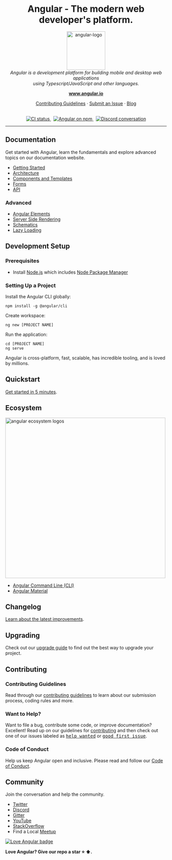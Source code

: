 <h1 align="center">Angular - The modern web developer's platform.</h1>

<p align="center">
  <img src="aio/src/assets/images/logos/angular/angular.png" alt="angular-logo" width="120px" height="120px"/>
  <br>
  <i>Angular is a development platform for building mobile and desktop web applications
    <br> using Typescript/JavaScript and other languages.</i>
  <br>
</p>

<p align="center">
  <a href="https://www.angular.io"><strong>www.angular.io</strong></a>
  <br>
</p>

<p align="center">
  <a href="CONTRIBUTING.md">Contributing Guidelines</a>
  ·
  <a href="https://github.com/angular/angular/issues">Submit an Issue</a>
  ·
  <a href="https://blog.angular.io/">Blog</a>
  <br>
  <br>
</p>

<p align="center">
  <a href="https://circleci.com/gh/angular/workflows/angular/tree/master">
    <img src="https://img.shields.io/circleci/build/github/angular/angular/master.svg?logo=circleci&logoColor=fff&label=CircleCI" alt="CI status" />
  </a>&nbsp;
  <a href="https://www.npmjs.com/@angular/core">
    <img src="https://img.shields.io/npm/v/@angular/core.svg?logo=npm&logoColor=fff&label=NPM+package&color=limegreen" alt="Angular on npm" />
  </a>&nbsp;
  <a href="https://discord.gg/angular">
    <img src="https://img.shields.io/discord/463752820026376202.svg?logo=discord&logoColor=fff&label=Discord&color=7389d8" alt="Discord conversation" />
  </a>
</p>

<hr>

## Documentation

Get started with Angular, learn the fundamentals and explore advanced topics on our documentation website.

- [Getting Started][quickstart]
- [Architecture][architecture]
- [Components and Templates][componentstemplates]
- [Forms][forms]
- [API][api]

### Advanced

- [Angular Elements][angularelements]
- [Server Side Rendering][ssr]
- [Schematics][schematics]
- [Lazy Loading][lazyloading]

## Development Setup

### Prerequisites

- Install [Node.js] which includes [Node Package Manager][npm]

### Setting Up a Project

Install the Angular CLI globally:

```
npm install -g @angular/cli
```

Create workspace:

```
ng new [PROJECT NAME]
```

Run the application:

```
cd [PROJECT NAME]
ng serve
```

Angular is cross-platform, fast, scalable, has incredible tooling, and is loved by millions.

## Quickstart

[Get started in 5 minutes][quickstart].

## Ecosystem

<p>
  <img src="/docs/images/angular-ecosystem-logos.png" alt="angular ecosystem logos" width="500px" height="auto">
</p>

- [Angular Command Line (CLI)][cli]
- [Angular Material][angularmaterial]

## Changelog

[Learn about the latest improvements][changelog].

## Upgrading

Check out our [upgrade guide](https://update.angular.io/) to find out the best way to upgrade your project.

## Contributing

### Contributing Guidelines

Read through our [contributing guidelines][contributing] to learn about our submission process, coding rules and more.

### Want to Help?

Want to file a bug, contribute some code, or improve documentation? Excellent! Read up on our guidelines for [contributing][contributing] and then check out one of our issues labeled as <kbd>[help wanted](https://github.com/angular/angular/labels/help%20wanted)</kbd> or <kbd>[good first issue](https://github.com/angular/angular/labels/good%20first%20issue)</kbd>.

### Code of Conduct

Help us keep Angular open and inclusive. Please read and follow our [Code of Conduct][codeofconduct].

## Community

Join the conversation and help the community.

- [Twitter][twitter]
- [Discord][discord]
- [Gitter][gitter]
- [YouTube][youtube]
- [StackOverflow][stackoverflow]
- Find a Local [Meetup][meetup]

[![Love Angular badge](https://img.shields.io/badge/angular-love-blue?logo=angular&angular=love)](https://www.github.com/angular/angular)

**Love Angular? Give our repo a star :star: :arrow_up:.**

[contributing]: CONTRIBUTING.md
[quickstart]: https://angular.io/start
[changelog]: CHANGELOG.md
[ng]: https://angular.io
[documentation]: https://angular.io/docs
[angularmaterial]: https://material.angular.io/
[cli]: https://cli.angular.io/
[architecture]: https://angular.io/guide/architecture
[componentstemplates]: https://angular.io/guide/displaying-data
[forms]: https://angular.io/guide/forms-overview
[api]: https://angular.io/api
[angularelements]: https://angular.io/guide/elements
[ssr]: https://angular.io/guide/universal
[schematics]: https://angular.io/guide/schematics
[lazyloading]: https://angular.io/guide/lazy-loading-ngmodules
[node.js]: https://nodejs.org/
[npm]: https://www.npmjs.com/get-npm
[codeofconduct]: CODE_OF_CONDUCT.md
[twitter]: https://www.twitter.com/angular
[discord]: https://discord.gg/angular
[gitter]: https://gitter.im/angular/angular
[stackoverflow]: https://stackoverflow.com/questions/tagged/angular
[youtube]: https://youtube.com/angular
[meetup]: https://www.meetup.com/find/?keywords=angular"
